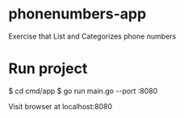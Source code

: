 # phonenumbers-app

Exercise that List and Categorizes phone numbers

# Run project

$ cd cmd/app
$ go run main.go --port :8080

Visit browser at localhost:8080
